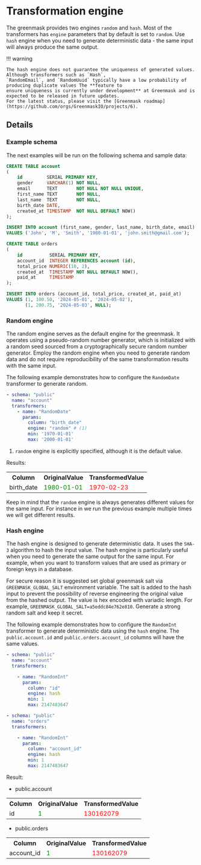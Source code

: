 # Transformation engine

The greenmask provides two engines `random` and `hash`. Most of the transformers has `engine` parameters that
by default is set to `random`. Use `hash` engine when you need to generate deterministic data - the same input
will always produce the same output.

!!! warning

    The hash engine does not guarantee the uniqueness of generated values. Although transformers such as `Hash`, 
    `RandomEmail`, and `RandomUuid` typically have a low probability of producing duplicate values The **feature to 
    ensure uniqueness is currently under development** at Greenmask and is expected to be released in future updates. 
    For the latest status, please visit the [Greenmask roadmap](https://github.com/orgs/GreenmaskIO/projects/6).

## Details

### Example schema

The next examples will be run on the following schema and sample data:

```sql
CREATE TABLE account
(
    id         SERIAL PRIMARY KEY,
    gender     VARCHAR(1) NOT NULL,
    email      TEXT       NOT NULL NOT NULL UNIQUE,
    first_name TEXT       NOT NULL,
    last_name  TEXT       NOT NULL,
    birth_date DATE,
    created_at TIMESTAMP  NOT NULL DEFAULT NOW()
);

INSERT INTO account (first_name, gender, last_name, birth_date, email)
VALUES ('John', 'M', 'Smith', '1980-01-01', 'john.smith@gmail.com');

CREATE TABLE orders
(
    id          SERIAL PRIMARY KEY,
    account_id  INTEGER REFERENCES account (id),
    total_price NUMERIC(10, 2),
    created_at  TIMESTAMP NOT NULL DEFAULT NOW(),
    paid_at     TIMESTAMP
);

INSERT INTO orders (account_id, total_price, created_at, paid_at)
VALUES (1, 100.50, '2024-05-01', '2024-05-02'),
       (1, 200.75, '2024-05-03', NULL);
```

### Random engine

The random engine serves as the default engine for the greenmask. It operates using a pseudo-random number generator,
which is initialized with a random seed sourced from a cryptographically secure random number generator. Employ the
random engine when you need to generate random data and do not require reproducibility of the same transformation
results with the same input.

The following example demonstrates how to configure the `RandomDate` transformer to generate random.

```yaml
- schema: "public"
  name: "account"
  transformers:
    - name: "RandomDate"
      params:
        column: "birth_date"
        engine: "random" # (1)
        min: '1970-01-01'
        max: '2000-01-01'
```

1. `random` engine is explicitly specified, although it is the default value.

Results:

<table>
<tr>
<th>Column</th><th>OriginalValue</th><th>TransformedValue</th>
</tr>
<tr>
<td>birth_date</td><td><span style="color:green">1980-01-01</span></td><td><span style="color:red">1970-02-23</span></td>
</tr>
</table>

Keep in mind that the `random` engine is always generates different values for the same input. For instance in we run
the previous example multiple times we will get different results.

### Hash engine

The hash engine is designed to generate deterministic data. It uses the `SHA-3` algorithm to hash the input value. The
hash engine is particularly useful when you need to generate the same output for the same input. For example, when you
want to transform values that are used as primary or foreign keys in a database.

For secure reason it is suggested set global greenmask salt via `GREENMASK_GLOBAL_SALT` environment variable. The salt
is added to the hash input to prevent the possibility of reverse engineering the original value from the hashed output.
The value is hex encoded with variadic length. For example, `GREENMASK_GLOBAL_SALT=a5eddc84e762e810`.
Generate a strong random salt and keep it secret.

The following example demonstrates how to configure the `RandomInt` transformer to generate deterministic data using the
`hash` engine. The `public.account.id` and `public.orders.account_id` columns will have the same values.

```yaml
- schema: "public"
  name: "account"
  transformers:

    - name: "RandomInt"
      params:
        column: "id"
        engine: hash
        min: 1
        max: 2147483647

- schema: "public"
  name: "orders"
  transformers:

    - name: "RandomInt"
      params:
        column: "account_id"
        engine: hash
        min: 1
        max: 2147483647
```

Result:

* public.account

<table>
<tr>
<th>Column</th><th>OriginalValue</th><th>TransformedValue</th>
</tr>
<tr>
<td>id</td><td><span style="color:green">1</span></td><td><span style="color:red">130162079</span></td>
</tr>
</table>

* public.orders

<table>
<tr>
<th>Column</th><th>OriginalValue</th><th>TransformedValue</th>
</tr>
<tr>
<td>account_id</td><td><span style="color:green">1</span></td><td><span style="color:red">130162079</span></td>
</tr>
</table>


